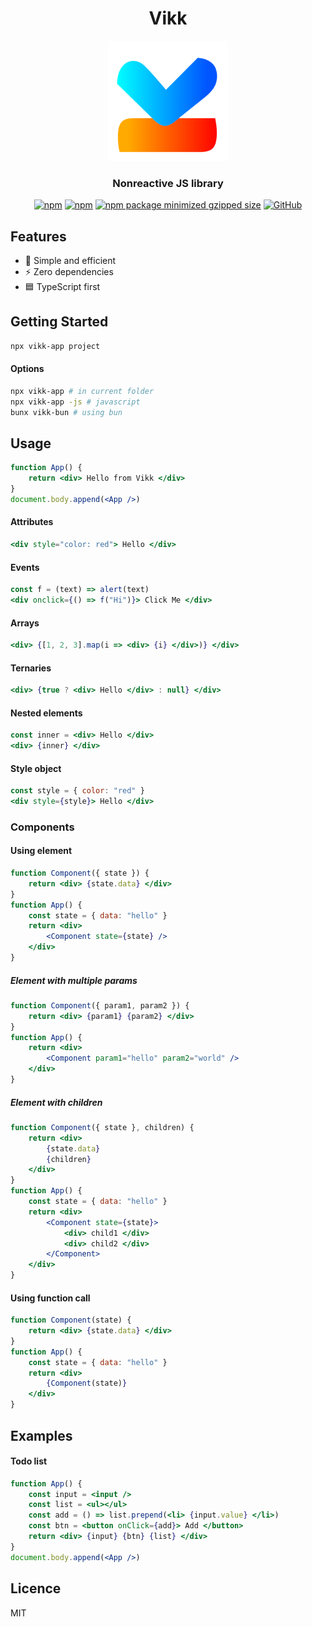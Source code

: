<div align="center">
<h1>Vikk</h1>
<img src="https://github.com/vikkjs/vikk/blob/main/.github/vikk.png" alt="vikk" width="192" height="192">

### Nonreactive JS library
[![npm](https://img.shields.io/npm/v/vikk)](https://www.npmjs.com/package/vikk)
[![npm](https://img.shields.io/npm/dm/vikk)](https://www.npmjs.com/package/vikk)
[![npm package minimized gzipped size](https://img.shields.io/bundlejs/size/vikk)](https://www.npmjs.com/package/vikk)
[![GitHub](https://img.shields.io/github/license/vikkjs/vikk)](https://github.com/git/git-scm.com/blob/main/MIT-LICENSE.txt)

</div>

## Features
- :rocket: Simple and efficient
- :zap: Zero dependencies
- :blue_square: TypeScript first

## Getting Started
```bash
npx vikk-app project
```
#### Options
```bash
npx vikk-app # in current folder
npx vikk-app -js # javascript
bunx vikk-bun # using bun
```

## Usage
```jsx  
function App() {
    return <div> Hello from Vikk </div>
}
document.body.append(<App />)
```

#### Attributes
```jsx  
<div style="color: red"> Hello </div>
```

#### Events
```jsx  
const f = (text) => alert(text)
<div onclick={() => f("Hi")}> Click Me </div>
```

#### Arrays
```jsx  
<div> {[1, 2, 3].map(i => <div> {i} </div>)} </div>
```

#### Ternaries
```jsx  
<div> {true ? <div> Hello </div> : null} </div>
```

#### Nested elements
```jsx  
const inner = <div> Hello </div>
<div> {inner} </div>
```

#### Style object
```jsx 
const style = { color: "red" }
<div style={style}> Hello </div>
```

### Components
#### Using element
```jsx
function Component({ state }) {
    return <div> {state.data} </div>
}
function App() {
    const state = { data: "hello" }
    return <div>
        <Component state={state} />
    </div>
}
```

##### Element with multiple params
```jsx
function Component({ param1, param2 }) {
    return <div> {param1} {param2} </div>
}
function App() {
    return <div>
        <Component param1="hello" param2="world" />
    </div>
}
```

##### Element with children
```jsx
function Component({ state }, children) {
    return <div>
        {state.data}
        {children}
    </div>
}
function App() {
    const state = { data: "hello" }
    return <div>
        <Component state={state}>
            <div> child1 </div>
            <div> child2 </div>
        </Component>
    </div>
}
```

#### Using function call
```jsx
function Component(state) {
    return <div> {state.data} </div>
}
function App() {
    const state = { data: "hello" }
    return <div>
        {Component(state)}
    </div>
}
```

## Examples
#### Todo list
```jsx
function App() {
    const input = <input />
    const list = <ul></ul>
    const add = () => list.prepend(<li> {input.value} </li>)
    const btn = <button onClick={add}> Add </button>
    return <div> {input} {btn} {list} </div>
}
document.body.append(<App />)
```

## Licence
MIT